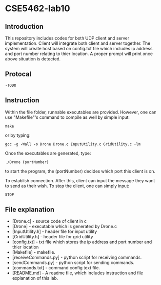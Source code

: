 # CSE5462-lab10

## Introduction

This repository includes codes for both UDP client and server implementation. Client will integrate both client and server together. The system will create host based on config.txt file which includes ip address and port number relating to thier location. A proper prompt will print once above situation is detected. 

## Protocal
    -TODO

## Instruction

Within the file folder, runnable executables are provided. However, one can use "Makefile"'s command to compile as well by simple input:
```
make
```
or by typing:
```
gcc -g -Wall -o Drone Drone.c InputUtility.c GridUtility.c -lm
```
Once the executables are generated, type:
```
./Drone (portNumber)
```
to start the program, the (portNumber) decides which port this client is on. 

To establish connection. After this, client can input the message they want to send as their wish. To stop the client, one can simply input:
```
STOP
```

## File explanation

- [Drone.c] - source code of client in c
- [Drone] - executable which is generated by Drone.c
- [InputUtility.h] - header file for input utility
- [GridUtility.h] - header file for grid utility
- [config.txt] - txt file which stores the ip address and port number and thier location
- [Makefile] - makefile.
- [receiveCommands.py] - python script for receiving commands.
- [sendCommands.py] - python script for sending commands.
- [commands.txt] - command config text file.
- [README.md] - A readme file, which includes instruction and file explanation of this lab.
